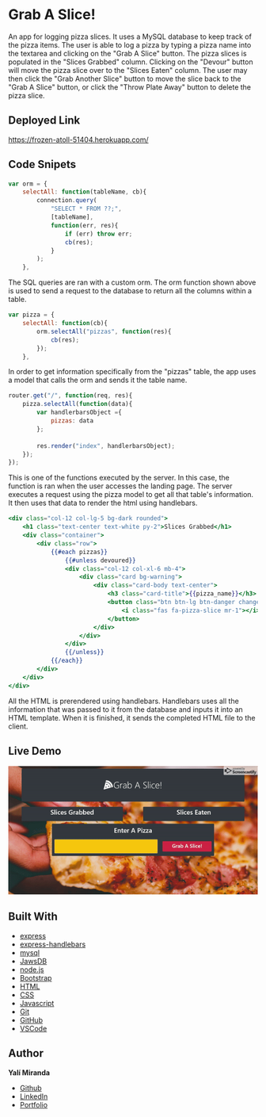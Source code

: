 # Grab A Slice!

An app for logging pizza slices. It uses a MySQL database to keep track of the pizza items. The user is able to log a pizza by typing a pizza name into the textarea and clicking on the "Grab A Slice" button. The pizza slices is populated in the "Slices Grabbed" column. Clicking on the "Devour" button will move the pizza slice over to the "Slices Eaten" column. The user may then click the "Grab Another Slice" button to move the slice back to the "Grab A Slice" button, or click the "Throw Plate Away" button to delete the pizza slice.

## Deployed Link

https://frozen-atoll-51404.herokuapp.com/

## Code Snipets

```javascript
var orm = {
    selectAll: function(tableName, cb){
        connection.query(
            "SELECT * FROM ??;",
            [tableName],
            function(err, res){
                if (err) throw err;
                cb(res);
            }
        );
    },
```
The SQL queries are ran with a custom orm. The orm function shown above is used to send a request to the database to return all the columns within a table.

```javascript
var pizza = {
    selectAll: function(cb){
        orm.selectAll("pizzas", function(res){
            cb(res);
        });
    },
```
In order to get information specifically from the "pizzas" table, the app uses a model that calls the orm and sends it the table name.

```javascript
router.get("/", function(req, res){
    pizza.selectAll(function(data){
        var handlerbarsObject ={
            pizzas: data
        };

        res.render("index", handlerbarsObject);
    });
});
```

This is one of the functions executed by the server. In this case, the function is ran when the user accesses the landing page. The server executes a request using the pizza model to get all that table's information. It then uses that data to render the html using handlebars.

```handlebars
<div class="col-12 col-lg-5 bg-dark rounded">
    <h1 class="text-center text-white py-2">Slices Grabbed</h1>
    <div class="container">
        <div class="row">
            {{#each pizzas}}
                {{#unless devoured}}
                <div class="col-12 col-xl-6 mb-4">
                    <div class="card bg-warning">
                        <div class="card-body text-center">
                            <h3 class="card-title">{{pizza_name}}</h3>
                            <button class="btn btn-lg btn-danger change-devoured" data-id={{id}} data-devoured={{devoured}}>
                                <i class="fas fa-pizza-slice mr-1"></i>Devour!
                            </button>
                        </div>
                    </div>
                </div>
                {{/unless}}
            {{/each}}
        </div>
    </div>
</div>
```
All the HTML is prerendered using handlebars. Handlebars uses all the information that was passed to it from the database and inputs it into an HTML template. When it is finished, it sends the completed HTML file to the client.

## Live Demo

![Demo Gif](public/assets/images/pizza-demo.gif)

## Built With

* [express](https://www.npmjs.com/package/express)
* [express-handlebars](https://www.npmjs.com/package/express-handlebars)
* [mysql](https://www.npmjs.com/package/mysql)
* [JawsDB](https://www.jawsdb.com/)
* [node.js](https://nodejs.org/en/)
* [Bootstrap](https://getbootstrap.com/)
* [HTML](https://developer.mozilla.org/en-US/docs/Web/HTML)
* [CSS](https://developer.mozilla.org/en-US/docs/Web/CSS)
* [Javascript](https://developer.mozilla.org/en-US/docs/Web/JavaScript)
* [Git](https://git-scm.com/)
* [GitHub](https://github.com/)
* [VSCode](https://code.visualstudio.com/)

## Author

**Yalí Miranda** 

* [Github](https://github.com/yjmiranda)
* [LinkedIn](https://www.linkedin.com/in/yal%C3%AD-miranda-8b4b94199/)
* [Portfolio](https://yjmiranda.github.io/portfolio/)
